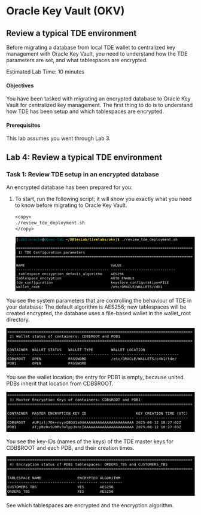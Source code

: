 # Oracle Key Vault (OKV)

## Review a typical TDE environment
Before migrating a database from local TDE wallet to centralized key management with Oracle Key Vault, you need to understand how the TDE parameters are set, and what tablespaces are encrypted.

Estimated Lab Time: 10 minutes

#### Objectives
You have been tasked with migrating an encrypted database to Oracle Key Vault for centralized key management. The first thing to do is to understand how TDE has been setup and which tablespaces are encrypted.

#### Prerequisites
This lab assumes you went through Lab 3. 

## Lab 4: Review a typical TDE environment
### Task 1: Review TDE setup in an encrypted database

An encrypted database has been prepared for you:

1. To start, run the following script; it will show you exactly what you need to know before migrating to Oracle Key Vault.

    ````
    <copy>
    ./review_tde_deployment.sh
    </copy>
    ````
   ![Key Vault](./images/OKV-LL4-001a.png "You see the system parameters that are controlling the behaviour of TDE in your database:")

You see the system parameters that are controlling the behaviour of TDE in your database: The default algorithm is AES256; new tablespaces will be created encrypted, the database uses a file-based wallet in the wallet_root directory.

   ![Key Vault](./images/OKV-LL4-001b.png "You see the wallet location:")

You see the wallet location; the entry for PDB1 is empty, because united PDBs inherit that location from CDB$ROOT.

   ![Key Vault](./images/OKV-LL4-001c.png "You see the key-IDs (names of the keys) of the TDE master keys for CDB$ROOT and each PDB:")

You see the key-IDs (names of the keys) of the TDE master keys for CDB$ROOT and each PDB, and their creation times.

   ![Key Vault](./images/OKV-LL4-001d.png "See which tablespaces are encrypted and the encryption algorithm:")

See which tablespaces are encrypted and the encryption algorithm.